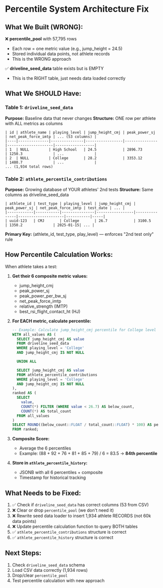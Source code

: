 # Percentile System Architecture Fix

## What We Built (WRONG):

❌ **percentile_pool** with 57,795 rows
- Each row = one metric value (e.g., jump_height = 24.5)
- Stored individual data points, not athlete records
- This is the WRONG approach

✅ **driveline_seed_data** table exists but is EMPTY
- This is the RIGHT table, just needs data loaded correctly

## What We SHOULD Have:

### Table 1: `driveline_seed_data`
**Purpose:** Baseline data that never changes
**Structure:** ONE row per athlete with ALL metrics as columns

```
| id | athlete_name | playing_level | jump_height_cmj | peak_power_sj | net_peak_force_imtp | ... (53 columns) |
|----|--------------|---------------|-----------------|---------------|---------------------|------------------|
| 1  | NULL         | High School   | 24.5            | 2896.73       | 1250.3              | ...              |
| 2  | NULL         | College       | 28.2            | 3353.12       | 1480.7              | ...              |
... (1,934 total rows)
```

### Table 2: `athlete_percentile_contributions`
**Purpose:** Growing database of YOUR athletes' 2nd tests
**Structure:** Same columns as driveline_seed_data

```
| athlete_id | test_type | playing_level | jump_height_cmj | peak_power_sj | net_peak_force_imtp | test_date | ... |
|------------|-----------|---------------|-----------------|---------------|---------------------|-----------|-----|
| uuid-123   | CMJ       | College       | 26.7            | 3100.5        | 1350.2              | 2025-01-15| ... |
```

**Primary Key:** (athlete_id, test_type, play_level) — enforces "2nd test only" rule

## How Percentile Calculation Works:

When athlete takes a test:

1. **Get their 6 composite metric values:**
   - jump_height_cmj
   - peak_power_sj
   - peak_power_per_bw_sj
   - net_peak_force_imtp
   - relative_strength (IMTP)
   - best_rsi_flight_contact_ht (HJ)

2. **For EACH metric, calculate percentile:**
   ```sql
   -- Example: Calculate jump_height_cmj percentile for College level
   WITH all_values AS (
     SELECT jump_height_cmj AS value
     FROM driveline_seed_data
     WHERE playing_level = 'College'
     AND jump_height_cmj IS NOT NULL

     UNION ALL

     SELECT jump_height_cmj AS value
     FROM athlete_percentile_contributions
     WHERE playing_level = 'College'
     AND jump_height_cmj IS NOT NULL
   ),
   ranked AS (
     SELECT
       value,
       COUNT(*) FILTER (WHERE value < 26.7) AS below_count,
       COUNT(*) AS total_count
     FROM all_values
   )
   SELECT ROUND((below_count::FLOAT / total_count::FLOAT) * 100) AS percentile
   FROM ranked;
   ```

3. **Composite Score:**
   - Average the 6 percentiles
   - Example: (88 + 92 + 76 + 81 + 85 + 79) / 6 = 83.5 → **84th percentile**

4. **Store in `athlete_percentile_history`:**
   - JSONB with all 6 percentiles + composite
   - Timestamp for historical tracking

## What Needs to be Fixed:

1. ✅ Check if `driveline_seed_data` has correct columns (53 from CSV)
2. ❌ Clear or drop `percentile_pool` (we don't need it)
3. ❌ Rewrite seed data loader to insert 1,934 athlete RECORDS (not 60k data points)
4. ❌ Update percentile calculation function to query BOTH tables
5. ✅ `athlete_percentile_contributions` structure is correct
6. ✅ `athlete_percentile_history` structure is correct

## Next Steps:

1. Check `driveline_seed_data` schema
2. Load CSV data correctly (1,934 rows)
3. Drop/clear `percentile_pool`
4. Test percentile calculation with new approach
